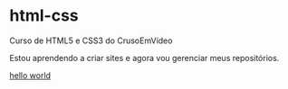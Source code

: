 # html-css
 Curso de HTML5 e CSS3 do CrusoEmVídeo

Estou aprendendo a criar sites e agora vou gerenciar meus repositórios.

<a href="https://github.com/ViniciusCruzZ/html-css/blob/main/desafios/desafio010/index.html">hello world</a>